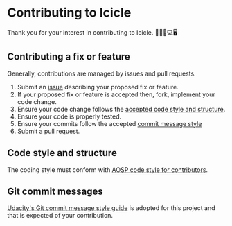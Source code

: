 # Contributing to Icicle

Thank you for your interest in contributing to Icicle. 🎉🔥🙏💻🖥

## Contributing a fix or feature
Generally, contributions are managed by issues and pull requests.
1. Submit an [issue](https://github.com/segunfamisa/icicle/issues) describing your proposed fix or feature.
2. If your proposed fix or feature is accepted then, fork, implement your code change.
3. Ensure your code change follows the [accepted code style and structure](#code-style-and-structure).
4. Ensure your code is properly tested.
5. Ensure your commits follow the accepted [commit message style](#git-commit-messages)
6. Submit a pull request.

## Code style and structure
The coding style must conform with [AOSP code style for contributors](https://source.android.com/source/code-style.html).

## Git commit messages
[Udacity's Git commit message style guide](https://udacity.github.io/git-styleguide/) is adopted for this project and that is expected of your contribution.
